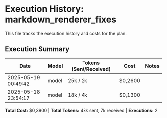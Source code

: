 # Execution History: markdown_renderer_fixes

This file tracks the execution history and costs for the plan.

<!-- EXECUTION_HISTORY_START -->
<!-- timestamp,model,tokensSent,tokensReceived,messageCost,sessionCost,summary -->
<!-- EXEC_DATA: 2025-05-19T00:49:42.928677,unknown-model,25000,2900,0.12,0.26, -->
<!-- EXEC_DATA: 2025-05-18T23:54:17.978206400,unknown-model,18000,4900,0.13,0.13, -->
<!-- EXECUTION_HISTORY_END -->

## Execution Summary

| Date | Model | Tokens (Sent/Received) | Cost | Notes |
| ---- | ----- | --------------------- | ---- | ----- |
| 2025-05-19 00:49:42 | model | 25k / 2k | $0,2600 |  |
| 2025-05-18 23:54:17 | model | 18k / 4k | $0,1300 |  |

**Total Cost:** $0,3900 | **Total Tokens:** 43k sent, 7k received | **Executions:** 2
